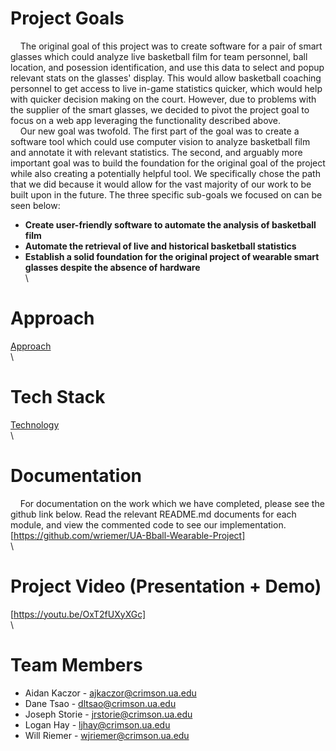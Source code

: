 # Project Goals

  &nbsp;&nbsp;&nbsp;&nbsp;The original goal of this project was to create software for a pair of smart glasses which could analyze live basketball film for team personnel, ball location, and posession identification, and use this data to select and popup relevant stats on the glasses' display. This would allow basketball coaching personnel to get access to live in-game statistics quicker, which would help with quicker decision making on the court. However, due to problems with the supplier of the smart glasses, we decided to pivot the project goal to focus on a web app leveraging the functionality described above. \
  &nbsp;&nbsp;&nbsp;&nbsp;Our new goal was twofold. The first part of the goal was to create a software tool which could use computer vision to analyze basketball film and annotate it with relevant statistics. The second, and arguably more important goal was to build the foundation for the original goal of the project while also creating a potentially helpful tool. We specifically chose the path that we did because it would allow for the vast majority of our work to be built upon in the future. The three specific sub-goals we focused on can be seen below:

  * **Create user-friendly software to automate the analysis of basketball film**
  * **Automate the retrieval of live and historical basketball statistics**
  * **Establish a solid foundation for the original project of wearable smart glasses despite the absence of hardware**
\
\
# Approach

[Approach](/UA-Bball-Wearable-Project/sprint)
\
\
# Tech Stack

[Technology](/UA-Bball-Wearable-Project/tech)
\
\
# Documentation

  &nbsp;&nbsp;&nbsp;&nbsp;For documentation on the work which we have completed, please see the github link below. Read the relevant README.md documents for each module, and view the commented code to see our implementation.
[https://github.com/wriemer/UA-Bball-Wearable-Project]
\
\
# Project Video (Presentation + Demo)

[https://youtu.be/OxT2fUXyXGc]
\
\
# Team Members

- Aidan Kaczor - ajkaczor@crimson.ua.edu
- Dane Tsao - dltsao@crimson.ua.edu
- Joseph Storie - jrstorie@crimson.ua.edu
- Logan Hay - ljhay@crimson.ua.edu
- Will Riemer - wjriemer@crimson.ua.edu
